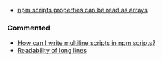* [npm scripts properties can be read as arrays](https://github.com/npm/npm/issues/6943#issuecomment-251659138)

### Commented
* [How can I write multiline scripts in npm scripts?](https://stackoverflow.com/questions/36258456/how-can-i-write-multiline-scripts-in-npm-scripts)
* [Readability of long lines](https://github.com/keithamus/npm-scripts-example/issues/30)
